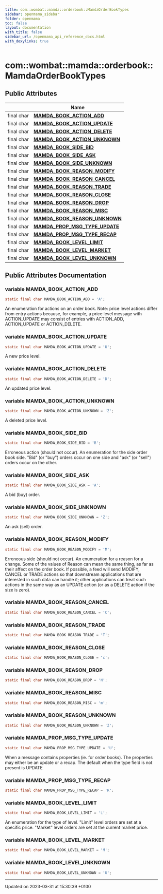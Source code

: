 ```yaml
---
title: com::wombat::mamda::orderbook::MamdaOrderBookTypes
sidebar: openmama_sidebar
folder: openmama
toc: false
layout: documentation
with_title: false
sidebar_url: /openmama_api_reference_docs.html
with_doxylinks: true
---
```


# com::wombat::mamda::orderbook::MamdaOrderBookTypes





## Public Attributes

|                | Name           |
| -------------- | -------------- |
| final char | **[MAMDA_BOOK_ACTION_ADD](classcom_1_1wombat_1_1mamda_1_1orderbook_1_1MamdaOrderBookTypes.html#variable-mamda-book-action-add)**  |
| final char | **[MAMDA_BOOK_ACTION_UPDATE](classcom_1_1wombat_1_1mamda_1_1orderbook_1_1MamdaOrderBookTypes.html#variable-mamda-book-action-update)**  |
| final char | **[MAMDA_BOOK_ACTION_DELETE](classcom_1_1wombat_1_1mamda_1_1orderbook_1_1MamdaOrderBookTypes.html#variable-mamda-book-action-delete)**  |
| final char | **[MAMDA_BOOK_ACTION_UNKNOWN](classcom_1_1wombat_1_1mamda_1_1orderbook_1_1MamdaOrderBookTypes.html#variable-mamda-book-action-unknown)**  |
| final char | **[MAMDA_BOOK_SIDE_BID](classcom_1_1wombat_1_1mamda_1_1orderbook_1_1MamdaOrderBookTypes.html#variable-mamda-book-side-bid)**  |
| final char | **[MAMDA_BOOK_SIDE_ASK](classcom_1_1wombat_1_1mamda_1_1orderbook_1_1MamdaOrderBookTypes.html#variable-mamda-book-side-ask)**  |
| final char | **[MAMDA_BOOK_SIDE_UNKNOWN](classcom_1_1wombat_1_1mamda_1_1orderbook_1_1MamdaOrderBookTypes.html#variable-mamda-book-side-unknown)**  |
| final char | **[MAMDA_BOOK_REASON_MODIFY](classcom_1_1wombat_1_1mamda_1_1orderbook_1_1MamdaOrderBookTypes.html#variable-mamda-book-reason-modify)**  |
| final char | **[MAMDA_BOOK_REASON_CANCEL](classcom_1_1wombat_1_1mamda_1_1orderbook_1_1MamdaOrderBookTypes.html#variable-mamda-book-reason-cancel)**  |
| final char | **[MAMDA_BOOK_REASON_TRADE](classcom_1_1wombat_1_1mamda_1_1orderbook_1_1MamdaOrderBookTypes.html#variable-mamda-book-reason-trade)**  |
| final char | **[MAMDA_BOOK_REASON_CLOSE](classcom_1_1wombat_1_1mamda_1_1orderbook_1_1MamdaOrderBookTypes.html#variable-mamda-book-reason-close)**  |
| final char | **[MAMDA_BOOK_REASON_DROP](classcom_1_1wombat_1_1mamda_1_1orderbook_1_1MamdaOrderBookTypes.html#variable-mamda-book-reason-drop)**  |
| final char | **[MAMDA_BOOK_REASON_MISC](classcom_1_1wombat_1_1mamda_1_1orderbook_1_1MamdaOrderBookTypes.html#variable-mamda-book-reason-misc)**  |
| final char | **[MAMDA_BOOK_REASON_UNKNOWN](classcom_1_1wombat_1_1mamda_1_1orderbook_1_1MamdaOrderBookTypes.html#variable-mamda-book-reason-unknown)**  |
| final char | **[MAMDA_PROP_MSG_TYPE_UPDATE](classcom_1_1wombat_1_1mamda_1_1orderbook_1_1MamdaOrderBookTypes.html#variable-mamda-prop-msg-type-update)**  |
| final char | **[MAMDA_PROP_MSG_TYPE_RECAP](classcom_1_1wombat_1_1mamda_1_1orderbook_1_1MamdaOrderBookTypes.html#variable-mamda-prop-msg-type-recap)**  |
| final char | **[MAMDA_BOOK_LEVEL_LIMIT](classcom_1_1wombat_1_1mamda_1_1orderbook_1_1MamdaOrderBookTypes.html#variable-mamda-book-level-limit)**  |
| final char | **[MAMDA_BOOK_LEVEL_MARKET](classcom_1_1wombat_1_1mamda_1_1orderbook_1_1MamdaOrderBookTypes.html#variable-mamda-book-level-market)**  |
| final char | **[MAMDA_BOOK_LEVEL_UNKNOWN](classcom_1_1wombat_1_1mamda_1_1orderbook_1_1MamdaOrderBookTypes.html#variable-mamda-book-level-unknown)**  |

## Public Attributes Documentation

### variable MAMDA_BOOK_ACTION_ADD

```java
static final char MAMDA_BOOK_ACTION_ADD = 'A';
```


An enumeration for actions on an order book. Note: price level actions differ from entry actions because, for example, a price level message with ACTION_UPDATE may consist of entries with ACTION_ADD, ACTION_UPDATE or ACTION_DELETE. 


### variable MAMDA_BOOK_ACTION_UPDATE

```java
static final char MAMDA_BOOK_ACTION_UPDATE = 'U';
```


A new price level. 


### variable MAMDA_BOOK_ACTION_DELETE

```java
static final char MAMDA_BOOK_ACTION_DELETE = 'D';
```


An updated price level. 


### variable MAMDA_BOOK_ACTION_UNKNOWN

```java
static final char MAMDA_BOOK_ACTION_UNKNOWN = 'Z';
```


A deleted price level. 


### variable MAMDA_BOOK_SIDE_BID

```java
static final char MAMDA_BOOK_SIDE_BID = 'B';
```


Erroneous action (should not occur). An enumeration for the side order book side. "Bid" (or "buy") orders occur on one side and "ask" (or "sell") orders occur on the other. 


### variable MAMDA_BOOK_SIDE_ASK

```java
static final char MAMDA_BOOK_SIDE_ASK = 'A';
```


A bid (buy) order. 


### variable MAMDA_BOOK_SIDE_UNKNOWN

```java
static final char MAMDA_BOOK_SIDE_UNKNOWN = 'Z';
```


An ask (sell) order. 


### variable MAMDA_BOOK_REASON_MODIFY

```java
static final char MAMDA_BOOK_REASON_MODIFY = 'M';
```


Erroneous side (should not occur). An enumeration for a reason for a change. Some of the values of Reason can mean the same thing, as far as their affect on the order book. If possible, a feed will send MODIFY, CANCEL or TRADE actions so that downstream applications that are interested in such data can handle it; other applications can treat such actions in the same way as an UPDATE action (or as a DELETE action if the size is zero). 


### variable MAMDA_BOOK_REASON_CANCEL

```java
static final char MAMDA_BOOK_REASON_CANCEL = 'C';
```


### variable MAMDA_BOOK_REASON_TRADE

```java
static final char MAMDA_BOOK_REASON_TRADE = 'T';
```


### variable MAMDA_BOOK_REASON_CLOSE

```java
static final char MAMDA_BOOK_REASON_CLOSE = 'c';
```


### variable MAMDA_BOOK_REASON_DROP

```java
static final char MAMDA_BOOK_REASON_DROP = 'N';
```


### variable MAMDA_BOOK_REASON_MISC

```java
static final char MAMDA_BOOK_REASON_MISC = 'm';
```


### variable MAMDA_BOOK_REASON_UNKNOWN

```java
static final char MAMDA_BOOK_REASON_UNKNOWN = 'Z';
```


### variable MAMDA_PROP_MSG_TYPE_UPDATE

```java
static final char MAMDA_PROP_MSG_TYPE_UPDATE = 'U';
```


When a message contains properties (ie. for order books). The properties may either be an update or a recap. The default when the type field is not present is UPDATE 


### variable MAMDA_PROP_MSG_TYPE_RECAP

```java
static final char MAMDA_PROP_MSG_TYPE_RECAP = 'R';
```


### variable MAMDA_BOOK_LEVEL_LIMIT

```java
static final char MAMDA_BOOK_LEVEL_LIMIT = 'L';
```


An enumeration for the type of level. "Limit" level orders are set at a specific price. "Market" level orders are set at the current market price. 


### variable MAMDA_BOOK_LEVEL_MARKET

```java
static final char MAMDA_BOOK_LEVEL_MARKET = 'M';
```


### variable MAMDA_BOOK_LEVEL_UNKNOWN

```java
static final char MAMDA_BOOK_LEVEL_UNKNOWN = 'U';
```


-------------------------------

Updated on 2023-03-31 at 15:30:39 +0100